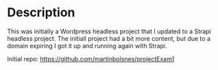 # Description

This was initially a Wordpress headless project that I updated to a Strapi headless project. The initiall project had a bit more content, but due to a domain expiring I got it up and running again with Strapi. 

Initial repo: https://github.com/martinbolsnes/projectExam1 

